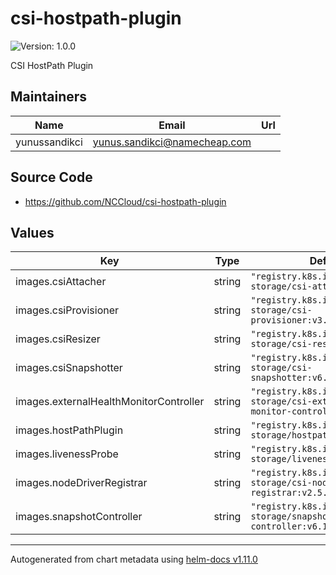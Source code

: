 # csi-hostpath-plugin

![Version: 1.0.0](https://img.shields.io/badge/Version-1.0.0-informational?style=flat-square)

CSI HostPath Plugin

## Maintainers

| Name | Email | Url |
| ---- | ------ | --- |
| yunussandikci | <yunus.sandikci@namecheap.com> |  |

## Source Code

* <https://github.com/NCCloud/csi-hostpath-plugin>

## Values

| Key | Type | Default | Description |
|-----|------|---------|-------------|
| images.csiAttacher | string | `"registry.k8s.io/sig-storage/csi-attacher:v3.5.0"` |  |
| images.csiProvisioner | string | `"registry.k8s.io/sig-storage/csi-provisioner:v3.2.0"` |  |
| images.csiResizer | string | `"registry.k8s.io/sig-storage/csi-resizer:v1.5.0"` |  |
| images.csiSnapshotter | string | `"registry.k8s.io/sig-storage/csi-snapshotter:v6.0.1"` |  |
| images.externalHealthMonitorController | string | `"registry.k8s.io/sig-storage/csi-external-health-monitor-controller:v0.5.0"` |  |
| images.hostPathPlugin | string | `"registry.k8s.io/sig-storage/hostpathplugin:v1.8.0"` |  |
| images.livenessProbe | string | `"registry.k8s.io/sig-storage/livenessprobe:v2.7.0"` |  |
| images.nodeDriverRegistrar | string | `"registry.k8s.io/sig-storage/csi-node-driver-registrar:v2.5.1"` |  |
| images.snapshotController | string | `"registry.k8s.io/sig-storage/snapshot-controller:v6.1.0"` |  |

----------------------------------------------
Autogenerated from chart metadata using [helm-docs v1.11.0](https://github.com/norwoodj/helm-docs/releases/v1.11.0)
